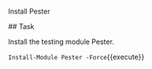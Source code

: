 Install Pester

## Task

Install the testing module Pester.

`Install-Module Pester -Force`{{execute}}
